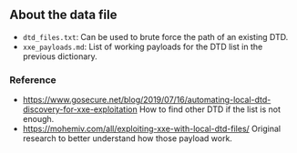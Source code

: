 
## About the data file

 - `dtd_files.txt`: Can be used to brute force the path of an existing DTD.
 - `xxe_payloads.md`: List of working payloads for the DTD list in the previous dictionary.

### Reference

 - https://www.gosecure.net/blog/2019/07/16/automating-local-dtd-discovery-for-xxe-exploitation How to find other DTD if the list is not enough.
 - https://mohemiv.com/all/exploiting-xxe-with-local-dtd-files/ Original research to better understand how those payload work.
